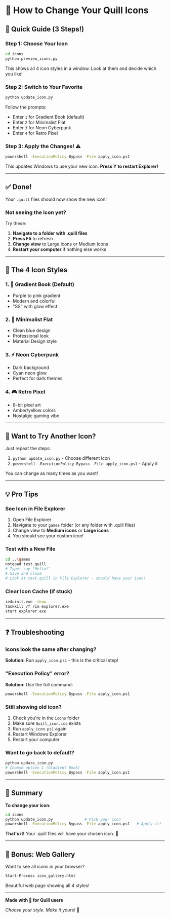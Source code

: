 # 🎨 How to Change Your Quill Icons

## 🚀 Quick Guide (3 Steps!)

### Step 1: Choose Your Icon
```bash
cd icons
python preview_icons.py
```
This shows all 4 icon styles in a window. Look at them and decide which you like!

### Step 2: Switch to Your Favorite
```bash
python update_icon.py
```
Follow the prompts:
- Enter `1` for Gradient Book (default)
- Enter `2` for Minimalist Flat
- Enter `3` for Neon Cyberpunk
- Enter `4` for Retro Pixel

### Step 3: Apply the Changes! ⚠️
```bash
powershell -ExecutionPolicy Bypass -File apply_icon.ps1
```
This updates Windows to use your new icon. **Press Y to restart Explorer!**

---

## ✅ Done!

Your `.quill` files should now show the new icon!

### Not seeing the icon yet?

Try these:
1. **Navigate to a folder with .quill files**
2. **Press F5** to refresh
3. **Change view** to Large Icons or Medium Icons
4. **Restart your computer** if nothing else works

---

## 🎨 The 4 Icon Styles

### 1. 🌈 Gradient Book (Default)
- Purple to pink gradient
- Modern and colorful
- "SS" with glow effect

### 2. 📄 Minimalist Flat
- Clean blue design
- Professional look
- Material Design style

### 3. ⚡ Neon Cyberpunk
- Dark background
- Cyan neon glow
- Perfect for dark themes

### 4. 🎮 Retro Pixel
- 8-bit pixel art
- Amber/yellow colors
- Nostalgic gaming vibe

---

## 🔄 Want to Try Another Icon?

Just repeat the steps:
1. `python update_icon.py` - Choose different icon
2. `powershell -ExecutionPolicy Bypass -File apply_icon.ps1` - Apply it

You can change as many times as you want!

---

## 💡 Pro Tips

### See Icon in File Explorer
1. Open File Explorer
2. Navigate to your `games` folder (or any folder with .quill files)
3. Change view to **Medium icons** or **Large icons**
4. You should see your custom icon!

### Test with a New File
```bash
cd ..\games
notepad test.quill
# Type: say "Hello!"
# Save and close
# Look at test.quill in File Explorer - should have your icon!
```

### Clear Icon Cache (if stuck)
```bash
ie4uinit.exe -show
taskkill /f /im explorer.exe
start explorer.exe
```

---

## ❓ Troubleshooting

### Icons look the same after changing?
**Solution:** Run `apply_icon.ps1` - this is the critical step!

### "Execution Policy" error?
**Solution:** Use the full command:
```bash
powershell -ExecutionPolicy Bypass -File apply_icon.ps1
```

### Still showing old icon?
1. Check you're in the `icons` folder
2. Make sure `Quill_icon.ico` exists
3. Run `apply_icon.ps1` again
4. Restart Windows Explorer
5. Restart your computer

### Want to go back to default?
```bash
python update_icon.py
# Choose option 1 (Gradient Book)
powershell -ExecutionPolicy Bypass -File apply_icon.ps1
```

---

## 📝 Summary

**To change your icon:**
```bash
cd icons
python update_icon.py              # Pick your icon
powershell -ExecutionPolicy Bypass -File apply_icon.ps1   # Apply it!
```

**That's it!** Your .quill files will have your chosen icon. 🎉

---

## 🎁 Bonus: Web Gallery

Want to see all icons in your browser?
```bash
Start-Process icon_gallery.html
```

Beautiful web page showing all 4 styles!

---

**Made with 💜 for Quill users**

*Choose your style. Make it yours!* 🚀
